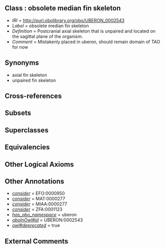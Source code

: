 
## Class : obsolete median fin skeleton

 * *IRI* = http://purl.obolibrary.org/obo/UBERON_0002543
 * *Label* = obsolete median fin skeleton
 * *Definition* = Postcranial axial skeleton that is unpaired and located on the sagittal plane of the organism.
 * *Comment* = Mistakenly placed in uberon, should remain domain of TAO for now

## Synonyms

 * axial fin skeleton
 * unpaired fin skeleton

## Cross-references


## Subsets


## Superclasses


## Equivalencies


## Other Logical Axioms


## Other Annotations

 * *[consider](../../er/oboInOwl#consider.md)* = EFO:0000950
 * *[consider](../../er/oboInOwl#consider.md)* = MAT:0000277
 * *[consider](../../er/oboInOwl#consider.md)* = MIAA:0000277
 * *[consider](../../er/oboInOwl#consider.md)* = ZFA:0001123
 * *[has_obo_namespace](../../ce/oboInOwl#hasOBONamespace.md)* = uberon
 * *[oboInOwl#id](../../id/oboInOwl#id.md)* = UBERON:0002543
 * *[owl#deprecated](../../ed/owl#deprecated.md)* = true

## External Comments

